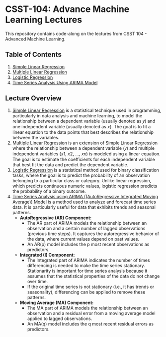 # CSST-104: Advance Machine Learning Lectures
 This repository contains code-along on the lectures from CSST 104 - Advanced Machine Learning.

## Table of Contents
1. <a href="Simple-Linear-Regression/simple_linear_regression.ipynb">Simple Linear Regression</a>
2. <a href="Multiple-Linear-Regression/multiple_linear_regression.html">Multiple Linear Regression</a>
3. <a href="Logistic-Regression/logistic_regression.html">Logistic Regression</a>
4. <a href="Time-Series-Analysis-Using-ARIMA-Model/time_series_analysis_using_arima.html">Time Series Analysis Using ARIMA Model</a>

## Lecture Overview
1. [Simple Linear Regression](https://www.scribbr.com/statistics/simple-linear-regression/) is a statistical technique used in programming, particularly in data analysis and machine learning, to model the relationship between a dependent variable (usually denoted as 𝑦) and one independent variable (usually denoted as 𝑥). The goal is to fit a linear equation to the data points that best describes the relationship between the variables.
2. [Multiple Linear Regression](https://www.scribbr.com/statistics/multiple-linear-regression/) is an extension of Simple Linear Regression where the relationship between a dependent variable (𝑦) and multiple independent variables (𝑥1, 𝑥2, …, 𝑥𝑛) is modeled using a linear equation. The goal is to estimate the coefficients for each independent variable that best fit the data and predict the dependent variable.
3. [Logistic Regression](https://www.ibm.com/topics/logistic-regression) is a statistical method used for binary classification tasks, where the goal is to predict the probability of an observation belonging to a particular class or category. Unlike linear regression, which predicts continuous numeric values, logistic regression predicts the probability of a binary outcome.
4. [Time Series Analysis using ARIMA ((AutoRegressive Integrated Moving Average)) Model](https://towardsdatascience.com/an-introduction-to-time-series-analysis-with-arima-a8b9c9a961fb) is a method used to analyze and forecast time series data. It is particularly useful for data that exhibits trends and seasonal patterns.
   - **AutoRegressive (AR) Component:**
     - The AR part of ARIMA models the relationship between an observation and a certain number of lagged observations (previous time steps). It captures the autoregressive behavior of the data, where current values depend on past values.
     - An AR(p) model includes the p most recent observations as predictors.
   - **Integrated (I) Component:**
     - The Integrated part of ARIMA indicates the number of times differencing is needed to make the time series stationary. Stationarity is important for time series analysis because it assumes that the statistical properties of the data do not change over time.
     - If the original time series is not stationary (i.e., it has trends or seasonality), differencing can be applied to remove these patterns.
   - **Moving Average (MA) Component:**
     - The MA part of ARIMA models the relationship between an observation and a residual error from a moving average model applied to lagged observations.
     - An MA(q) model includes the q most recent residual errors as predictors.

